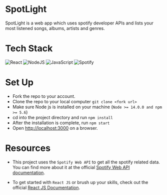 # SpotLight

SpotLight is a web app which uses spotify developer APIs and lists your most listened songs, albums, artists and genres.

# Tech Stack
![React](https://img.shields.io/badge/react-%2320232a.svg?style=for-the-badge&logo=react&logoColor=%2361DAFB)
![NodeJS](https://img.shields.io/badge/node.js-6DA55F?style=for-the-badge&logo=node.js&logoColor=white)
![JavaScript](https://img.shields.io/badge/javascript-%23323330.svg?style=for-the-badge&logo=javascript&logoColor=%23F7DF1E)
![Spotify](https://img.shields.io/badge/Spotify-1ED760?style=for-the-badge&logo=spotify&logoColor=white)

# Set Up

- Fork the repo to your account.
- Clone the repo to your local computer `git clone <fork url>`
- Make sure Node js is installed on your machine (`Node >= 14.0.0 and npm >= 5.6`)
- cd into the project directory and run `npm install`
- After the installation is complete, run `npm start`
- Open  [http://localhost:3000](http://localhost:3000) on a browser.

# Resources

- This project uses the `Spotify Web API` to get all the spotify related data. You can find more about it at the official [Spotify Web API documentation](https://developer.spotify.com/documentation/web-api/reference/#/).

- To get started with `React JS` or brush up your skills, check out the official [React JS Documentation](https://reactjs.org/tutorial/tutorial.html).
